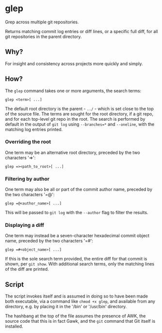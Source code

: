 # glep

Grep across multiple git repositories.

Returns matching commit log entries or diff lines, or a specific full diff, for all git repositories in the parent directory.

## Why?

For insight and consistency across projects more quickly and simply.

## How?

The `glep` command takes one or more arguments, the search terms:

```shell
glep <term>[ ...]
```

The default root directory is the parent - `../` - which is set close to the top of the source file. The terms are sought for the root directory, if a git repo, and for each top-level git repo in the root. The search is performed by default in the output of `git log` using `--branches=*` and `--oneline`, with the matching log entries printed.

### Overriding the root

One term may be an alternative root directory, preceded by the two characters '=>':

```
glep =><path_to_root>[ ...]
```

### Filtering by author

One term may also be all or part of the commit author name, preceded by the two characters '=@':

```
glep =@<author_name>[ ...]
```

This will be passed to `git log` with the `--author` flag to filter the results.

### Displaying a diff

One term may instead be a seven-character hexadecimal commit object name, preceded by the two characters '=#':

```
glep =#<object_name>[ ...]
```

If this is the sole search term provided, the entire diff for that commit is shown, per `git show`. With additional search terms, only the matching lines of the diff are printed.

## Script

The script invokes itself and is assumed in doing so to have been made both executable, via a command like `chmod +x glep`, and available from any directory, e.g. by placing it in the '/bin' or '/usr/bin' directory.

The hashbang at the top of the file assumes the presence of AWK, the source code that this is in fact Gawk, and the `git` command that Git itself is installed.
